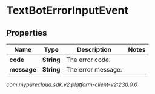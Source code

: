 # TextBotErrorInputEvent


## Properties

| Name | Type | Description | Notes |
| ------------ | ------------- | ------------- | ------------- |
| **code** | **String** | The error code. |  |
| **message** | **String** | The error message. |  |




_com.mypurecloud.sdk.v2:platform-client-v2:230.0.0_
